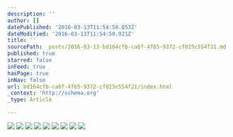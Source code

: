 ```yaml
---
description: ''
author: []
datePublished: '2016-03-13T11:54:58.853Z'
dateModified: '2016-03-13T11:54:50.921Z'
title: ''
sourcePath: _posts/2016-03-13-bd164cfb-ca6f-4f65-9372-cf025c554f21.md
published: true
starred: false
inFeed: true
hasPage: true
inNav: false
url: bd164cfb-ca6f-4f65-9372-cf025c554f21/index.html
_context: 'http://schema.org'
_type: Article

---
```

![](https://the-grid-user-content.s3-us-west-2.amazonaws.com/83a26253-3773-446c-b26b-971b43d4160c.png)
![](https://the-grid-user-content.s3-us-west-2.amazonaws.com/1cec3a8d-d920-4eb3-99a2-df650105d4a9.png)
![](https://the-grid-user-content.s3-us-west-2.amazonaws.com/e1cafb60-9ec4-4ee8-875e-991e933cbd2c.png)
![](https://the-grid-user-content.s3-us-west-2.amazonaws.com/4e5f4b91-687d-4c6c-9c90-5906bc24aa43.png)
![](https://the-grid-user-content.s3-us-west-2.amazonaws.com/e367c128-e936-49a2-8515-b3f3a0ab2751.png)
![](https://the-grid-user-content.s3-us-west-2.amazonaws.com/6d76e43c-263e-4153-b675-31cb978e3c53.png)
![](https://the-grid-user-content.s3-us-west-2.amazonaws.com/b0d3a1be-7bdc-4978-9aa8-6af22ec044c6.png)
![](https://the-grid-user-content.s3-us-west-2.amazonaws.com/20c9d5f6-968a-41d5-9459-f34fcb85ba80.png)
![](https://the-grid-user-content.s3-us-west-2.amazonaws.com/05ea9961-0d32-46cc-95b4-2605c75fd67b.png)